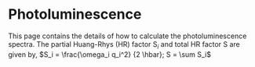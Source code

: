 # Photoluminescence

This page contains the details of how to calculate the photoluminescence spectra. 
The partial Huang-Rhys (HR) factor S$_i$ and total HR factor S are given by,
    $S_i  = \frac{\omega_i q_i^2} {2 \hbar}; S = \sum S_i$

